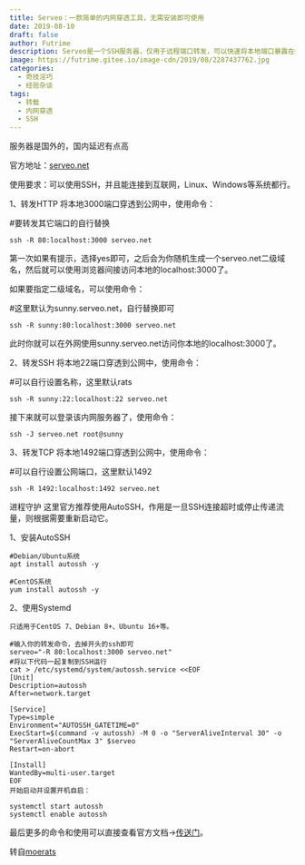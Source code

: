 ```yaml
---
title: Serveo：一款简单的内网穿透工具，无需安装即可使用
date: 2019-08-10
draft: false
author: Futrime
description: Serveo是一个SSH服务器，仅用于远程端口转发，可以快速将本地端口暴露在外网。官方声称其为Ngrok的绝佳替代品，对其优点是使用现有的SSH客户端，无需安装客户端即可完成端口转发。当用户连接到Serveo时，他们会获得一个公共URL，任何人都可以使用它来连接到他们的localhost服务器。
image: https://futrime.gitee.io/image-cdn/2019/08/2287437762.jpg
categories:
  - 奇技淫巧
  - 经验杂谈
tags:
  - 转载
  - 内网穿透
  - SSH
---
```


服务器是国外的，国内延迟有点高

官方地址：[serveo.net][2]

使用要求：可以使用SSH，并且能连接到互联网，Linux、Windows等系统都行。

1、转发HTTP
将本地3000端口穿透到公网中，使用命令：

#要转发其它端口的自行替换

    ssh -R 80:localhost:3000 serveo.net

第一次如果有提示，选择yes即可，之后会为你随机生成一个serveo.net二级域名，然后就可以使用浏览器间接访问本地的localhost:3000了。

如果要指定二级域名，可以使用命令：

#这里默认为sunny.serveo.net，自行替换即可

    ssh -R sunny:80:localhost:3000 serveo.net

此时你就可以在外网使用sunny.serveo.net访问你本地的localhost:3000了。

2、转发SSH
将本地22端口穿透到公网中，使用命令：

#可以自行设置名称，这里默认rats

    ssh -R sunny:22:localhost:22 serveo.net

接下来就可以登录该内网服务器了，使用命令：

    ssh -J serveo.net root@sunny

3、转发TCP
将本地1492端口穿透到公网中，使用命令：

#可以自行设置公网端口，这里默认1492

    ssh -R 1492:localhost:1492 serveo.net

进程守护
这里官方推荐使用AutoSSH，作用是一旦SSH连接超时或停止传递流量，则根据需要重新启动它。

1、安装AutoSSH

    #Debian/Ubuntu系统
    apt install autossh -y

    #CentOS系统
    yum install autossh -y

2、使用Systemd

    只适用于CentOS 7、Debian 8+、Ubuntu 16+等。

    #输入你的转发命令，去掉开头的ssh即可
    serveo="-R 80:localhost:3000 serveo.net"
    #将以下代码一起复制到SSH运行
    cat > /etc/systemd/system/autossh.service <<EOF
    [Unit]
    Description=autossh
    After=network.target

    [Service]
    Type=simple
    Environment="AUTOSSH_GATETIME=0"
    ExecStart=$(command -v autossh) -M 0 -o "ServerAliveInterval 30" -o "ServerAliveCountMax 3" $serveo
    Restart=on-abort

    [Install]
    WantedBy=multi-user.target
    EOF
    开始启动并设置开机自启：

    systemctl start autossh
    systemctl enable autossh

最后更多的命令和使用可以直接查看官方文档→[传送门][3]。


转自[moerats][4]

  [2]: http://serveo.net
  [3]: http://serveo.net/
  [4]: https://www.moerats.com/archives/990/
